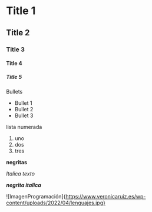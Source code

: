 # Title 1
## Title 2
### Title 3
#### Title 4
##### Title 5

Bullets
* Bullet 1 
* Bullet 2 
* Bullet 3 

lista numerada
1. uno
2. dos
3. tres

**negritas**

_Italica texto_

***negrita italica***

![ImagenProgramación]{https://www.veronicaruiz.es/wp-content/uploads/2022/04/lenguajes.jpg}
